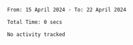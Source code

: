 <!--START_SECTION:waka-->

```txt
From: 15 April 2024 - To: 22 April 2024

Total Time: 0 secs

No activity tracked
```

<!--END_SECTION:waka-->

